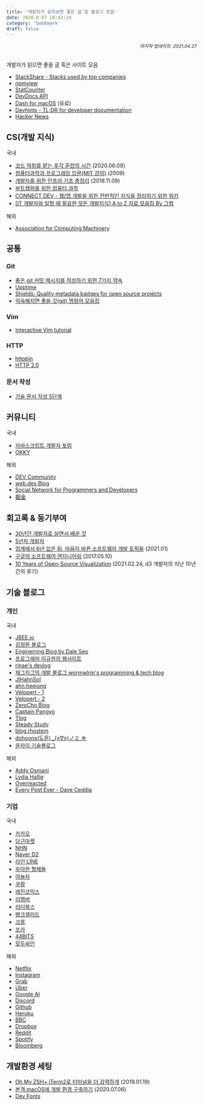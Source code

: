 ```yaml
---
title: '개발자가 읽어보면 좋은 글 및 블로그 모음'
date: 2020-8-07 18:42:29
category: 'bookmark'
draft: false
---
```


<div style="font-size: 12px; font-style: italic; text-align: right;">
마지막 업데이트: 2021.04.27
</div>

<!-- - <a href="" target="_blank"></a> -->

<br />

개발자가 읽으면 좋을 글 혹은 사이트 모음

- <a href="https://stackshare.io/" target="_blank">StackShare - Stacks used by top companies</a>
- <a href="https://npmview.now.sh/" target="_blank">npmview</a>
- <a href="https://gs.statcounter.com/" target="_blank">StatCounter</a>
- <a href="https://devdocs.io/" target="_blank">DevDocs API</a>
- <a href="https://kapeli.com/dash" target="_blank">Dash for macOS</a> (유료)
- <a href="https://devhints.io/" target="_blank">Devhints - TL;DR for developer documentation</a>
- <a href="https://news.ycombinator.com/" target="_blank">Hacker News</a>

## CS(개발 지식)

<p>국내</p>

- <a href="https://helloworld.kurly.com/blog/rms-refactoring/" target="_blank">코드 악취를 맡는 후각 훈련의 시간</a> (2020.06.09)
- <a href="http://www.snow.or.kr/lecture/applied_sciences/computer_science/4997.html" target="_blank">컴퓨터과학과 프로그래밍 입문(MIT 강의)</a> (2009)
- <a href="https://futurecreator.github.io/2018/11/09/it-infrastructure-basics/index.html?fbclid=IwAR0A529efk5t-wiPpwNfIwoorwEQtAx8W5BhdmjApLeadmHlcJR_uocCm8U" target="_blank">개발자를 위한 인프라 기초 총정리</a> (2018.11.09)
- <a href="https://csbooks.wisedog.net/" target="_blank">부트캠퍼를 위한 컴퓨터 과학</a>
- <a href="https://www.notion.so/CONNECT-DEV-000045ea17d94055b8a535fd7319a1db" target="_blank">CONNECT DEV - 웹/앱 개발을 위한 전반적인 지식을 정리하기 위한 위키</a>
- <a href="https://www.grabbing.me/IT-A-to-Z-By-1e1fbc981b7c4c03ac44943085ac8304" target="_blank">[IT 개발자와 일할 때 필요한 모든 개발지식] A to Z 자료 모음집 By 그랩</a>

<p>해외</p>

- <a href="https://www.acm.org/" target="_blank">Association for Computing Machinery</a>

## 공통

### Git

- <a href="https://meetup.toast.com/posts/106" target="_blank">좋은 git 커밋 메시지를 작성하기 위한 7가지 약속</a>
- <a href="https://github.com/upptime/upptime" target="_blank">Upptime</a>
- <a href="https://shields.io/" target="_blank">Shields: Quality metadata badges for open source projects</a>
- <a href="https://urbanbase.github.io/dev/2021/01/15/GitCommand.html" target="_blank">익숙해지면 좋을 깃(git) 명령어 모음집</a>

### Vim

- <a href="https://www.openvim.com/sandbox.html" target="_blank">Interactive Vim tutorial</a>

### HTTP

- <a href="http://httpbin.org/" target="_blank">httpbin</a>
- <a href="https://httpwg.org/specs/rfc7540.html" target="_blank">HTTP 2.0</a>

### 문서 작성

- <a href="https://tech.kakaoenterprise.com/65" target="_blank">기술 문서 작성 5단계</a>

## 커뮤니티

<p>국내</p>

- <a href="https://jsdev.kr/" target="_blank">자바스크립트 개발자 포럼</a>
- <a href="https://okky.kr/" target="_blank">OKKY</a>

<p>해외</p>

- <a href="https://dev.to/" target="_blank">DEV Community</a>
- <a href="https://web.dev/blog/" target="_blank">web.dev Blog</a>
- <a href="https://morioh.com/explore" target="_blank">Social Network for Programmers and Developers</a>
- <a href="https://juejin.cn/" target="_blank">掘金</a>

## 회고록 & 동기부여

- <a href="https://taegon.kim/archives/6546" target="_blank">30년간 개발자로 살면서 배운 것</a>
- <a href="https://blog.kingbbode.com/51" target="_blank">5년차 개발자</a>
- <a href="https://news.hada.io/topic?id=3635" target="_blank">업계에서 6년 있은 뒤, 마음이 바뀐 소프트웨어 개발 토픽들</a> (2021.01)
- <a href="http://docs.likejazz.com/software-engineering-at-google/" target="_blank">구글의 소프트웨어 엔지니어링</a> (2017.05.10)
- <a href="https://observablehq.com/@mbostock/10-years-of-open-source-visualization" target="_blank">10 Years of Open-Source Visualization</a> (2021.02.24, d3 개발자의 지난 10년 간의 후기)

## 기술 블로그

### 개인

<p>국내</p>

- <a href="https://jbee.io/" target="_blank">JBEE.io</a>
- <a href="http://jeonghwan-kim.github.io/" target="_blank">김정환 블로그</a>
- <a href="https://www.daleseo.com/" target="_blank">Enginerring Blog by Dale Seo</a>
- <a href="https://gyuwon.github.io/" target="_blank">프로그래머 이규원의 웹사이트</a>
- <a href="https://rinae.dev/" target="_blank">rinae's devlog</a>
- <a href="https://wormwlrm.github.io/" target="_blank">재그지그의 개발 블로그 wormwlrm's programming & tech blog</a>
- <a href="https://velog.io/@zansol" target="_blank">JIHahnSol</a>
- <a href="https://ahnheejong.name/" target="_blank">ahn.heejong</a>
- <a href="https://velopert.com/" target="_blank">Velopert - 1</a>
- <a href="https://velog.io/@velopert" target="_blank">Velopert - 2</a>
- <a href="https://www.zerocho.com/" target="_blank">ZeroCho Blog</a>
- <a href="https://joshua1988.github.io/" target="_blank">Captain Pangyo</a>
- <a href="http://tlog.tammolo.com/" target="_blank">Tlog</a>
- <a href="https://ideveloper2.dev/" target="_blank">Steady Study</a>
- <a href="https://blog.rhostem.com/" target="_blank">blog.rhostem</a>
- <a href="https://dohoons.com/blog/" target="_blank">dohoons(도훈) \_(≥∇≤)ノミ ☆</a>
- <a href="https://ooeunz.tistory.com/" target="_blank">윤자이 기술블로그</a>

<p>해외</p>

- <a href="https://medium.com/@addyosmani" target="_blank">Addy Osmani</a>
- <a href="https://dev.to/lydiahallie" target="_blank">Lydia Hallie</a>
- <a href="https://overreacted.io/" target="_blank">Overreacted</a>
- <a href="https://daveceddia.com/archives/" target="_blank">Every Post Ever - Dave Ceddia</a>

### 기업

<p>국내</p>

- <a href="https://tech.kakao.com/" target="_blank">카카오</a>
- <a href="https://medium.com/daangn" target="_blank">당근마켓</a>
- <a href="https://meetup.toast.com/" target="_blank">NHN</a>
- <a href="https://d2.naver.com/helloworld" target="_blank">Naver D2</a>
- <a href="https://engineering.linecorp.com/ko/blog/" target="_blank">라인 LINE</a>
- <a href="https://woowabros.github.io/" target="_blank">우아한 형제들</a>
- <a href="https://yanolja.github.io/" target="_blank">야놀자</a>
- <a href="https://medium.com/coupang-tech" target="_blank">쿠팡</a>
- <a href="https://tech.lezhin.com/" target="_blank">레진코믹스</a>
- <a href="https://blog.dramancompany.com/" target="_blank">리멤버</a>
- <a href="https://www.ridicorp.com/blog/" target="_blank">리디북스</a>
- <a href="https://blog.banksalad.com/tech/" target="_blank">뱅크샐러드</a>
- <a href="https://brunch.co.kr/magazine/kmong-tech" target="_blank">크몽</a>
- <a href="https://tech.socarcorp.kr/" target="_blank">쏘카</a>
- <a href="https://www.44bits.io/ko" target="_blank">44BITS</a>
- <a href="https://medium.com/modusign" target="_blank">모두싸인</a>

<p>해외</p>

- <a href="https://netflixtechblog.com/" target="_blank">Netflix</a>
- <a href="https://instagram-engineering.com/" target="_blank">Instagram</a>
- <a href="https://engineering.grab.com/" target="_blank">Grab</a>
- <a href="https://eng.uber.com/" target="_blank">Uber</a>
- <a href="https://ai.googleblog.com/" target="_blank">Google AI</a>
- <a href="https://blog.discord.com/" target="_blank">Discord</a>
- <a href="https://github.blog/category/engineering/" target="_blank">Github</a>
- <a href="https://blog.heroku.com/engineering" target="_blank">Heroku</a>
- <a href="https://medium.com/bbc-design-engineering" target="_blank">BBC</a>
- <a href="https://dropbox.tech/" target="_blank">Dropbox</a>
- <a href="https://redditblog.com/" target="_blank">Reddit</a>
- <a href="https://engineering.atspotify.com/" target="_blank">Spotify</a>
- <a href="https://www.techatbloomberg.com/" target="_blank">Bloomberg</a>

## 개발환경 세팅

- <a href="https://medium.com/harrythegreat/oh-my-zsh-iterm2%EB%A1%9C-%ED%84%B0%EB%AF%B8%EB%84%90%EC%9D%84-%EB%8D%94-%EA%B0%95%EB%A0%A5%ED%95%98%EA%B2%8C-a105f2c01bec" target="_blank">Oh My ZSH+ iTerm2로 터미널을 더 강력하게</a> (2019.01.19)
- <a href="https://subicura.com/2017/11/22/mac-os-development-environment-setup.html" target="_blank">본격 macOS에 개발 환경 구축하기</a> (2020.07.06)
- <a href="https://devfonts.gafi.dev/" target="_blank">Dev Fonts</a>

<!-- - <a href="" target="_blank"></a> -->
